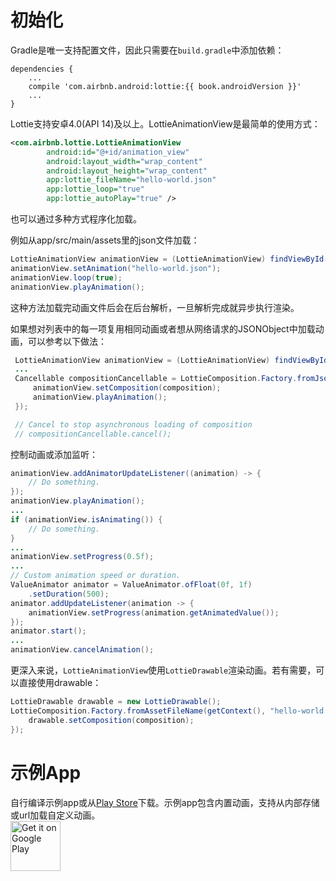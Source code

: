 # 初始化
Gradle是唯一支持配置文件，因此只需要在`build.gradle`中添加依赖：

<pre><code class="lang-groovy">dependencies {
    ...
    compile 'com.airbnb.android:lottie:{{ book.androidVersion }}'
    ...
}
</code></pre>

Lottie支持安卓4.0(API 14)及以上。LottieAnimationView是最简单的使用方式：

```xml
<com.airbnb.lottie.LottieAnimationView
        android:id="@+id/animation_view"
        android:layout_width="wrap_content"
        android:layout_height="wrap_content"
        app:lottie_fileName="hello-world.json"
        app:lottie_loop="true"
        app:lottie_autoPlay="true" />
```

也可以通过多种方式程序化加载。

例如从app/src/main/assets里的json文件加载：

```java
LottieAnimationView animationView = (LottieAnimationView) findViewById(R.id.animation_view);
animationView.setAnimation("hello-world.json");
animationView.loop(true);
animationView.playAnimation();
```

这种方法加载完动画文件后会在后台解析，一旦解析完成就异步执行渲染。

如果想对列表中的每一项复用相同动画或者想从网络请求的JSONObject中加载动画，可以参考以下做法：

```java
 LottieAnimationView animationView = (LottieAnimationView) findViewById(R.id.animation_view);
 ...
 Cancellable compositionCancellable = LottieComposition.Factory.fromJson(getResources(), jsonObject, (composition) -> {
     animationView.setComposition(composition);
     animationView.playAnimation();
 });

 // Cancel to stop asynchronous loading of composition
 // compositionCancellable.cancel();
```

控制动画或添加监听：

```java
animationView.addAnimatorUpdateListener((animation) -> {
    // Do something.
});
animationView.playAnimation();
...
if (animationView.isAnimating()) {
    // Do something.
}
...
animationView.setProgress(0.5f);
...
// Custom animation speed or duration.
ValueAnimator animator = ValueAnimator.ofFloat(0f, 1f)
    .setDuration(500);
animator.addUpdateListener(animation -> {
    animationView.setProgress(animation.getAnimatedValue());
});
animator.start();
...
animationView.cancelAnimation();
```

更深入来说，`LottieAnimationView`使用`LottieDrawable`渲染动画。若有需要，可以直接使用drawable：

```java
LottieDrawable drawable = new LottieDrawable();
LottieComposition.Factory.fromAssetFileName(getContext(), "hello-world.json", (composition) -> {
    drawable.setComposition(composition);
});
```

# 示例App

自行编译示例app或从[Play Store](https://play.google.com/store/apps/details?id=com.airbnb.lottie)下载。示例app包含内置动画，支持从内部存储或url加载自定义动画。
<br/>
<a href='https://play.google.com/store/apps/details?id=com.airbnb.lottie'><img alt='Get it on Google Play' src='https://play.google.com/intl/en_us/badges/images/generic/en_badge_web_generic.png' height="80px"/></a>